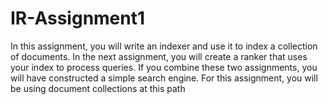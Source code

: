 # IR-Assignment1

In this assignment, you will write an indexer and use it to index a collection of documents.
In the next assignment, you will create a ranker that uses your index to process queries.
If you combine these two assignments, you will have constructed a simple search engine.
For this assignment, you will be using document collections at this path  

